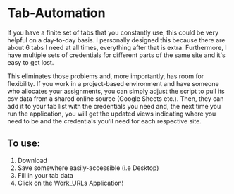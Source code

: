 # Tab-Automation
If you have a finite set of tabs that you constantly use, this could be very helpful on a day-to-day basis.
I personally designed this because there are about 6 tabs I need at all times, everything after that is extra.
Furthermore, I have multiple sets of credentials for different parts of the same site and it's easy to get lost.

This eliminates those problems and, more importantly, has room for flexibility. If you work in a project-based environment and
have someone who allocates your assignments, you can simply adjust the script to pull its csv data from a shared online source (Google Sheets etc.).
Then, they can add it to your tab list with the credentials you need and, the next time you run the application, you
will get the updated views indicating where you need to be and the credentials you'll need for each respective site.

## To use:

1. Download
4. Save somewhere easily-accessible (i.e Desktop) 
5. Fill in your tab data
6. Click on the Work_URLs Application!
